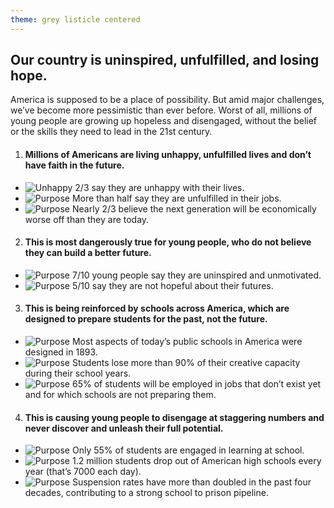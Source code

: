 ```yaml
---
theme: grey listicle centered
---
```


## Our country is uninspired, unfulfilled, and losing hope.

America is supposed to be a place of possibility. But amid major challenges, we’ve become more pessimistic than ever before. Worst of all, millions of young people are growing up hopeless and disengaged, without the belief or the skills they need to lead in the 21st century.

1. #### Millions of Americans are living unhappy, unfulfilled lives and don’t have faith in the future.
  - ![Unhappy](/img/problem-sadface.png)
    2/3 say they are unhappy with their lives.
  - ![Purpose](/img/problem-hamster.png)
    More than half say they are unfulfilled in their jobs.
  - ![Purpose](/img/problem-coins.png)
    Nearly 2/3 believe the next generation will be economically worse off than they are today.

2. #### This is most dangerously true for young people, who do not believe they can build a better future.
  - ![Purpose](/img/problem-meter.png)
    7/10 young people say they are uninspired and unmotivated.
  - ![Purpose](/img/problem-water.png)
    5/10 say they are not hopeful about their futures.

3. #### This is being reinforced by schools across America, which are designed to prepare students for the past, not the future.
  - ![Purpose](/img/problem-mustache.png)
    Most aspects of today’s public schools in America were designed in 1893.
  - ![Purpose](/img/problem-crayon.png)
    Students lose more than 90% of their creative capacity during their school years.
  - ![Purpose](/img/problem-spacehelmet.png)
    65% of students will be employed in jobs that don’t exist yet and for which schools are not preparing them.

4. #### This is causing young people to disengage at staggering numbers and never discover and unleash their full potential.
  - ![Purpose](/img/problem-eyes.png)
    Only 55% of students are engaged in learning at school.
  - ![Purpose](/img/problem-chair.png)
    1.2 million students drop out of American high schools every year (that’s 7000 each day).
  - ![Purpose](/img/problem-handcuffs.png)
    Suspension rates have more than doubled in the past four decades, contributing to a strong school to prison pipeline.

